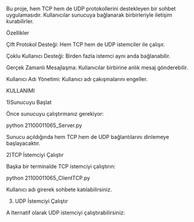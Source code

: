 Bu proje, hem TCP hem de UDP protokollerini destekleyen bir sohbet uygulamasıdır. Kullanıcılar sunucuya bağlanarak birbirleriyle iletişim kurabilirler.


Özellikler

Çift Protokol Desteği: Hem TCP hem de UDP istemciler ile çalışır.

Çoklu Kullanıcı Desteği: Birden fazla istemci aynı anda bağlanabilir.

Gerçek Zamanlı Mesajlaşma: Kullanıcılar birbirine anlık mesaj gönderebilir.

Kullanıcı Adı Yönetimi: Kullanıcı adı çakışmalarını engeller.


KULLANIMI

1)Sunucuyu Başlat

Önce sunucuyu çalıştırmanız gerekiyor:

python 21100011065_Server.py

Sunucu açıldığında hem TCP hem de UDP bağlantılarını dinlemeye başlayacaktır.


 2)TCP İstemciyi Çalıştır

Başka bir terminalde TCP istemciyi çalıştırın:

python 21100011065_ClientTCP.py

Kullanıcı adı girerek sohbete katılabilirsiniz.


3) UDP İstemciyi Çalıştır

A lternatif olarak UDP istemciyi çalıştırabilirsiniz:

